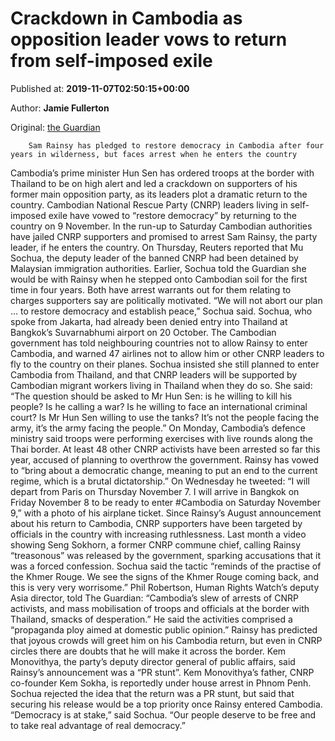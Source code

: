 
# Crackdown in Cambodia as opposition leader vows to return from self-imposed exile

Published at: **2019-11-07T02:50:15+00:00**

Author: **Jamie Fullerton**

Original: [the Guardian](https://www.theguardian.com/world/2019/nov/07/crackdown-in-cambodia-as-opposition-leader-vows-to-return-from-self-imposed-exile)


        Sam Rainsy has pledged to restore democracy in Cambodia after four years in wilderness, but faces arrest when he enters the country
      
Cambodia’s prime minister Hun Sen has ordered troops at the border with Thailand to be on high alert and led a crackdown on supporters of his former main opposition party, as its leaders plot a dramatic return to the country.
Cambodian National Rescue Party (CNRP) leaders living in self-imposed exile have vowed to “restore democracy” by returning to the country on 9 November. In the run-up to Saturday Cambodian authorities have jailed CNRP supporters and promised to arrest Sam Rainsy, the party leader, if he enters the country.
On Thursday, Reuters reported that Mu Sochua, the deputy leader of the banned CNRP had been detained by Malaysian immigration authorities.
Earlier, Sochua told the Guardian she would be with Rainsy when he stepped onto Cambodian soil for the first time in four years. Both have arrest warrants out for them relating to charges supporters say are politically motivated.
“We will not abort our plan … to restore democracy and establish peace,” Sochua said.
Sochua, who spoke from Jakarta, had already been denied entry into Thailand at Bangkok’s Suvarnabhumi airport on 20 October. The Cambodian government has told neighbouring countries not to allow Rainsy to enter Cambodia, and warned 47 airlines not to allow him or other CNRP leaders to fly to the country on their planes.
Sochua insisted she still planned to enter Cambodia from Thailand, and that CNRP leaders will be supported by Cambodian migrant workers living in Thailand when they do so.
She said: “The question should be asked to Mr Hun Sen: is he willing to kill his people? Is he calling a war? Is he willing to face an international criminal court? Is Mr Hun Sen willing to use the tanks? It’s not the people facing the army, it’s the army facing the people.”
On Monday, Cambodia’s defence ministry said troops were performing exercises with live rounds along the Thai border. At least 48 other CNRP activists have been arrested so far this year, accused of planning to overthrow the government.
Rainsy has vowed to “bring about a democratic change, meaning to put an end to the current regime, which is a brutal dictatorship.”
On Wednesday he tweeted: “I will depart from Paris on Thursday November 7. I will arrive in Bangkok on Friday November 8 to be ready to enter #Cambodia on Saturday November 9,” with a photo of his airplane ticket.
Since Rainsy’s August announcement about his return to Cambodia, CNRP supporters have been targeted by officials in the country with increasing ruthlessness. Last month a video showing Seng Sokhorn, a former CNRP commune chief, calling Rainsy “treasonous” was released by the government, sparking accusations that it was a forced confession.
Sochua said the tactic “reminds of the practise of the Khmer Rouge. We see the signs of the Khmer Rouge coming back, and this is very very worrisome.”
Phil Robertson, Human Rights Watch’s deputy Asia director, told The Guardian: “Cambodia’s slew of arrests of CNRP activists, and mass mobilisation of troops and officials at the border with Thailand, smacks of desperation.” He said the activities comprised a “propaganda ploy aimed at domestic public opinion.”
Rainsy has predicted that joyous crowds will greet him on his Cambodia return, but even in CNRP circles there are doubts that he will make it across the border. Kem Monovithya, the party’s deputy director general of public affairs, said Rainsy’s announcement was a “PR stunt”.
Kem Monovithya’s father, CNRP co-founder Kem Sokha, is reportedly under house arrest in Phnom Penh. Sochua rejected the idea that the return was a PR stunt, but said that securing his release would be a top priority once Rainsy entered Cambodia.
“Democracy is at stake,” said Sochua. “Our people deserve to be free and to take real advantage of real democracy.”
